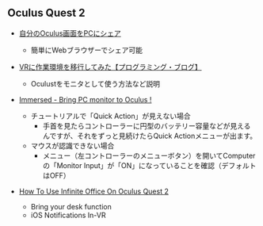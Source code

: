 
## Oculus Quest 2

* [自分のOculus画面をPCにシェア](https://oculus.com/casting)
  * 簡単にWebブラウザーでシェア可能

* [VRに作業環境を移行してみた【プログラミング・ブログ】](https://hayatofolio.com/switch-workspace-to-vr/)
  * Oculustをモニタとして使う方法など説明

* [Immersed - Bring PC monitor to Oculus ! ](https://immersed.com/)
  * チュートリアルで「Quick Action」が見えない場合
    * 手首を見たらコントローラーに円型のバッテリー容量などが見えるんですが、それをずっと見続けたらQuick Actionメニューが出ます。
  * マウスが認識できない場合
    * メニュー（左コントローラーのメニューボタン）を開いてComputerの「Monitor Input」が「ON」になっていることを確認（デフォルトはOFF）

* [How To Use Infinite Office On Oculus Quest 2](https://uploadvr.com/how-to-use-infinite-office-oculus-quest-2/)
  * Bring your desk function
  * iOS Notifications In-VR






